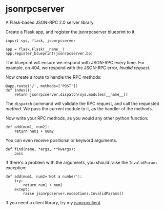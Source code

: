 jsonrpcserver
=============

A Flask-based JSON-RPC 2.0 server library.

Create a Flask app, and register the jsonrpcserver blueprint to it.

    import sys, flask, jsonrpcserver

    app = flask.Flask(__name__)
    app.register_blueprint(jsonrpcserver.bp)

The blueprint will ensure we respond with JSON-RPC every time. For example, on
404, we respond with the JSON-RPC error, *Invalid request*.

Now create a route to handle the RPC methods:

    @app.route('/', methods=['POST'])
    def index():
        return jsonrpcserver.dispatch(sys.modules[__name__])

The ``dispatch`` command will validate the RPC request, and call the requested
*method*. We pass the current module to it, as the handler of the methods.

Now write your RPC methods, as you would any other python function:

    def add(num1, num2):
        return num1 + num2

You can even receive positional or keyword arguments.

    def find(name, *args, **kwargs):
        pass

If there's a problem with the arguments, you should raise the ``InvalidParams``
exception:

    def add(num1, num2='Not a number'):
        try:
            return num1 + num2
        except:
            raise jsonrpcserver.exceptions.InvalidParams()

If you need a client library, try my
[jsonrpcclient](https://bitbucket.org/beau-barker/jsonrpcclient).
